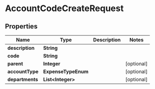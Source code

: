 

# AccountCodeCreateRequest


## Properties

| Name | Type | Description | Notes |
|------------ | ------------- | ------------- | -------------|
|**description** | **String** |  |  |
|**code** | **String** |  |  |
|**parent** | **Integer** |  |  [optional] |
|**accountType** | **ExpenseTypeEnum** |  |  [optional] |
|**departments** | **List&lt;Integer&gt;** |  |  [optional] |



